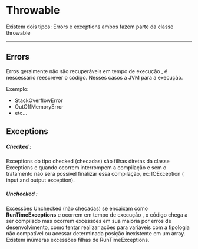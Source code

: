 # Throwable 

Existem dois tipos: Errors e exceptions 
ambos fazem parte da classe throwable

---

## Errors 

Erros geralmente não são recuperáveis em tempo de execução , é nescessário reescrever o código.
Nesses casos a JVM para a execução.

Exemplo: 
- StackOverflowError 
- OutOffMemoryError
- etc...

## Exceptions 

##### Checked :
Exceptions do tipo checked (checadas) são filhas diretas da classe Exceptions e quando ocorrem interrompem a compilação e sem o tratamento não será possível finalizar essa compilação, ex: IOException ( input and output exception).

##### Unchecked : 
Excessões Unchecked (não checadas) se encaixam como **RunTimeExceptions** e ocorrem em tempo de execução , o código chega a ser compilado mas ocorrem excessões em sua maioria por erros de desenvolvimento, como tentar realizar ações para variáveis com a tipologia não compatível ou acessar determinada posição inexistente em um array.
Existem inúmeras excessões filhas de RunTimeExceptions. 

